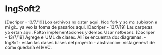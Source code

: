 # IngSoft2

[Dacriper - 13/7/19] Los archivos no estan aqui. hice fork y se me subieron a mi git.. ya veo la forma de pasarlos aqui.
[Dacriper - 13/7/19] Las carpetas ya estan aqui. Faltan implementaciones y demas. Usar netbeans.
[Dacriper - 13/7/19] Agrege el UML de clases.  Allí se encuentra dos diagramas. 
                          - IngSof : estan las clases bases del proyecto
                          - abstraccion: vista general de cómo quedaría el MVC. 


